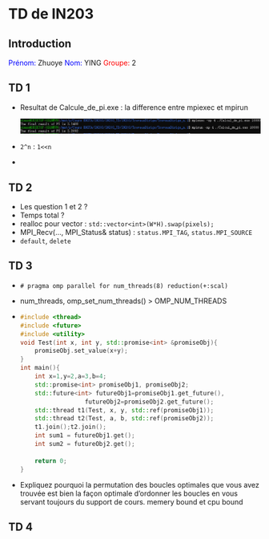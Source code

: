 # TD de IN203
## Introduction
<font color=blue>Prénom: </font> Zhuoye 
<font color=blue>Nom: </font> YING 
<font color=red>Groupe: </font> 2  

## TD 1

- Resultat de Calcule_de_pi.exe : la difference entre mpiexec et mpirun

  ![](TravauxDirige/TravauxDirige_n.1/Calcul_de_pi.png)

- `2^n` : `1<<n`
- 

## TD 2

- Les question 1 et 2 ?
- Temps total ? 
- realloc pour vector : `std::vector<int>(W*H).swap(pixels);`
- MPI_Recv(..., MPI_Status& status) : `status.MPI_TAG`, `status.MPI_SOURCE`
- `default`, `delete`

## TD 3

- `# pragma omp parallel for num_threads(8) reduction(+:scal) `

- num_threads, omp_set_num_threads() > OMP_NUM_THREADS

- ```c++
  #include <thread>
  #include <future>
  #include <utility>
  void Test(int x, int y, std::promise<int> &promiseObj){
      promiseObj.set_value(x+y);
  }
  int main(){
      int x=1,y=2,a=3,b=4;
      std::promise<int> promiseObj1, promiseObj2;
      std::future<int> futureObj1=promiseObj1.get_future(),
      				futureObj2=promiseObj2.get_future();
      std::thread t1(Test, x, y, std::ref(promiseObj1));
      std::thread t2(Test, a, b, std::ref(promiseObj2));
      t1.join();t2.join();
      int sum1 = futureObj1.get();
      int sum2 = futureObj2.get();
      
      return 0;
  }
  ```

  

- Expliquez pourquoi la permutation des boucles optimales que vous avez trouvée est bien la façon optimale d’ordonner les boucles en vous servant toujours du support de cours.  memery bound et cpu bound

## TD 4
